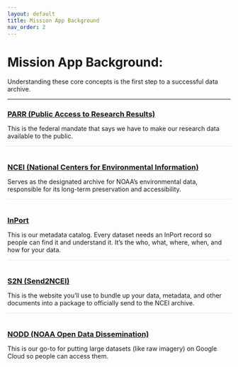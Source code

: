 ```yaml
---
layout: default
title: Mission App Background
nav_order: 2
---
```


# Mission App Background:

Understanding these core concepts is the first step to a successful data archive.

---
<div>
    <div style="padding-bottom: 1em; border-bottom: 1px solid #e5e5e5;">
        <h3 style="margin-bottom: 0.25rem;"><a href="https://www.ngdc.noaa.gov/parr.html" target="_blank">PARR (Public Access to Research Results)</a></h3>
        <p style="margin-bottom: 0;">This is the federal mandate that says we have to make our research data available to the public.</p>
    </div>
    <div style="padding-top: 1em; padding-bottom: 1em; border-bottom: 1px solid #e5e5e5;">
        <h3 style="margin-bottom: 0.25rem;"><a href="https://www.ncei.noaa.gov/" target="_blank">NCEI (National Centers for Environmental Information)</a></h3>
        <p style="margin-bottom: 0;">Serves as the designated archive for NOAA’s environmental data, responsible for its long-term preservation and accessibility.</p>
    </div>
    <div style="padding-top: 1em; padding-bottom: 1em; border-bottom: 1px solid #e5e5e5;">
        <h3 style="margin-bottom: 0.25rem;"><a href="https://www.fisheries.noaa.gov/inport/" target="_blank">InPort</a></h3>
        <p style="margin-bottom: 0;">This is our metadata catalog. Every dataset needs an InPort record so people can find it and understand it. It’s the who, what, where, when, and how for your data.</p>
    </div>
    <div style="padding-top: 1em; padding-bottom: 1em; border-bottom: 1px solid #e5e5e5;">
        <h3 style="margin-bottom: 0.25rem;"><a href="https://www.ncei.noaa.gov/archive/send2ncei/" target="_blank">S2N (Send2NCEI)</a></h3>
        <p style="margin-bottom: 0;">This is the website you’ll use to bundle up your data, metadata, and other documents into a package to officially send to the NCEI archive.</p>
    </div>
    <div style="padding-top: 1em; padding-bottom: 1em;">
        <h3 style="margin-bottom: 0.25rem;"><a href="https://www.noaa.gov/information-technology/open-data-dissemination" target="_blank">NODD (NOAA Open Data Dissemination)</a></h3>
        <p style="margin-bottom: 0;">This is our go-to for putting large datasets (like raw imagery) on Google Cloud so people can access them.</p>
    </div>
</div>
